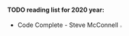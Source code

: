 #### TODO reading list for 2020 year:

* Code Complete - Steve McConnell <img src="http://icons.iconarchive.com/icons/oxygen-icons.org/oxygen/32/Actions-window-close-icon.png" width="1.5%" height="1.5%">
